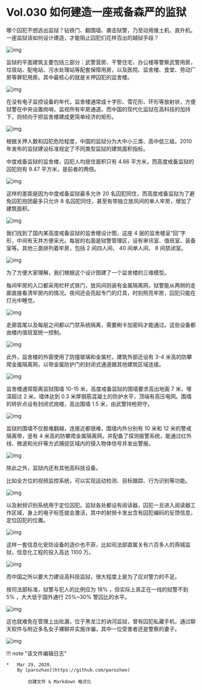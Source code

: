 # Vol.030 如何建造一座戒备森严的监狱

哪个囚犯不想逃出监狱？钻铁门、翻围墙、袭击狱警，乃至动用推土机、直升机。一座监狱该如何设计建造，才能阻止囚犯们花样百出的越狱手段？

![img](https://paperclip.host/static/U6yRaDu1Naa9kWqISdYQ7ZKLrKHay1YlYbeomAjcjeS1DdtQDPH2ezxdWrL67VibDjIqyeR8UgU5v5HAf5aHH1g.gif)

监狱的平面建筑主要包括三部分：武警营房、干警住宅、办公楼等警察武警用房，垃圾站、配电站、污水处理站等配套保障用房，以及医院、监舍楼、食堂、劳动厂房等罪犯用房。其中最核心的就是关押囚犯的监舍楼。

![img](https://paperclip.host/static/U6yRaDu1Naa9kWqISdYQ7ZKLrKHay1YlyTx5fFOhJwE8jX1lqzdcQTrWT8eVzVXvDMBhsgtSJEeHC4YVwjTsaA.gif)

在没有电子监控设备的年代，监舍楼通常成十字形、雪花形、环形等放射状，方便狱警在中央设置岗哨，监视所有牢房通道。而中国的现代化监狱在高科技的加持下，则倾向于把监舍楼建成更简单经济的矩形。

![img](https://paperclip.host/static/U6yRaDu1Naa9kWqISdYQ7ZKLrKHay1Ylh8NwvtpLd049UhOxRE7ZLZylFric1KXcpicQBU4n5ib0KaicH94MNUqicog.gif)

根据关押人数和囚犯危险程度，中国的监狱分为大中小三类、高中低三级。2010 年发布的监狱建设标准规定了不同类型监狱的建筑面积指标。

中度戒备监狱的监舍楼，囚犯人均居住面积只有 4.66 平方米，而高度戒备监狱的囚犯则有 9.47 平方米，是前者的两倍。

![img](https://paperclip.host/static/U6yRaDu1Naa9kWqISdYQ7ZKLrKHay1YlBGmiakSIOIeMKZ0dc2ia2Y6sJoicmBQgTyxRtKdElyHUR3KmDnsQT5Jag.png)

这样的差距是因为中度戒备监狱最多允许 20 名囚犯同住，而高度戒备监狱为了避免囚犯抱团最多只允许 8 名囚犯同住，甚至有带独立放风间的单人牢房，增加了建筑面积。

![img](https://paperclip.host/static/U6yRaDu1Naa9kWqISdYQ7ZKLrKHay1Ylc6xuUeKeuV6LcG1o6gPWwjNfshuSG9PsnpibvCqMX1VOibbWmXrRJeBQ.gif)

我们找到了国内某高度戒备监狱的监舍楼设计图，这座 4 层的监舍楼呈“回”字形，中间有天井方便采光。每层的右面是狱警管理区，设有审讯室、值班室、装备室等。其他三面排列着牢房，包括 2 间四人间、 40 间单人间、 8 间禁闭室。

![img](https://paperclip.host/static/U6yRaDu1Naa9kWqISdYQ7ZKLrKHay1Ylg3yNguEHtQpEOtO3Ak3PR9YpJnu6bGjAbMPR1xKiaTYDTssoG82Ho5Q.png)

为了方便大家理解，我们根据这个设计图建了一个监舍楼的三维模型。

每间牢房的入口都采用栏杆式铁门，放风间则装有金属隔离网，狱警能从两侧的走廊直接看清牢房内的情况。夜间还会亮起专门的灯具，时刻照亮牢房，囚犯只能在灯光中睡觉。

![img](https://paperclip.host/static/U6yRaDu1Naa9kWqISdYQ7ZKLrKHay1YldUpRELNmpicUvKUI7QNSPjvLtibp0bJ0KmDm7s8fFUhCxdmoD6MLz2AA.gif)

走廊首尾以及每层之间都以门禁系统隔离，需要刷卡加密码才能通过。这些设备都由楼内值班室统一控制。

![img](https://paperclip.host/static/U6yRaDu1Naa9kWqISdYQ7ZKLrKHay1YlUZx4L6icLDq8NrAvWS6ycaPpKSzibvf7hPSibic60WfzZj1NPupTTicRibCA.gif)

此外，监舍楼的外窗使用了防撞玻璃和金属栏，建筑外部还设有 3-4 米高的防攀爬金属隔离网，以带金属防护门的封闭式通道跟其他建筑区域连接。

![img](https://paperclip.host/static/U6yRaDu1Naa9kWqISdYQ7ZKLrKHay1YlRg9iby9WvDrx6W2cYuA9fpVDZt5zQGic37bGdBqH4OALiaxp8wcAdOQAQ.gif)

监舍楼通常距离监狱围墙 10-15 米，高度戒备监狱的围墙要求高出地面 7 米，埋深超过 2 米，墙体达到 0.3 米厚钢筋混凝土的防护水平，顶端有高压电网。围墙的转折点设有封闭式岗楼，高出围墙 1.5 米，由武警持枪把守。

![img](https://paperclip.host/static/U6yRaDu1Naa9kWqISdYQ7ZKLrKHay1YlpLPnWcw59ZoZuQJFNt028ZrpaNNv7FcXaIrnkrK2Yibx1N7LmCEQKkA.gif)

监狱的围墙不仅极难翻越，连接近都很难，围墙内外分别有 10 米和 12 米的警戒隔离带，竖有 4 米高的防攀爬金属隔离网，并配备了探测报警系统，能通过红外线、微波和光纤等方式捕捉区域内的侵入物体信号并发出警报。

![img](https://paperclip.host/static/U6yRaDu1Naa9kWqISdYQ7ZKLrKHay1YlP3xv3bYA96ZY9bJpTJ8R2G1gj2sOJ5uqJzLlAKYTvJ8R6carmjTTcQ.gif)

除此之外，监狱内还有其他高科技设备。

比如全方位的视频监控系统，可以实现运动检测、目标跟踪、行为识别等功能。

![img](https://paperclip.host/static/U6yRaDu1Naa9kWqISdYQ7ZKLrKHay1YlCk1mHAO3vibufJiaURI2sKM5kf6WB8gjgvSFWwaSniaEvI8cic0d8cN86Q.gif)

以及射频识别系统用于定位囚犯。监狱各处都设有阅读器，囚犯一旦进入阅读器工作区域，身上的电子标签就会激活，其中的射频卡发出含有囚犯编码的反馈信息，定位囚犯的位置。

![img](https://paperclip.host/static/U6yRaDu1Naa9kWqISdYQ7ZKLrKHay1YlNdX2HSBdBLvt7uEAgOrXEYvdicspVXibbN5RWPvx6806hHM9m8kkWuibA.gif)

这样一套信息化安防设备的造价也不菲，比如司法部直属关有六百多人的燕城监狱，信息化工程的投入高达 1100 万。

![img](https://paperclip.host/static/U6yRaDu1Naa9kWqISdYQ7ZKLrKHay1YlXckkbdSBdbHtwys0nm96ic9kUuL4HOpNFC8L98W58VNricNOeic46mTxg.gif)

而中国之所以要大力建设高科技监狱，很大程度上是为了应对警力的不足。

按司法部标准，狱警与犯人的比例应为 18% ，但实际上真正在一线的狱警不到 5% ，大大低于国外通行 25%~30% 警囚比的水平。

![img](https://paperclip.host/static/U6yRaDu1Naa9kWqISdYQ7ZKLrKHay1YlFJpZU7htK6mPEeaHXEPloKGmSBQRtFcPW6OibhbUBdyjrCBiaQwBmNcw.gif)

这也就难免在管理上出纰漏，位于黑龙江的讷河监狱，曾有囚犯私藏手机，通过聊天软件与附近多名女子裸聊并实施诈骗，其中一位受害者还是警察的妻子。

![img](https://paperclip.host/static/U6yRaDu1Naa9kWqISdYQ7ZKLrKHay1Ylf4xnLedNvEtHB3qSRDosEGVQkEMreoSiarX8ygXNnVewHMftcZCZbyg.png)

!!! note "该文件编辑日志"

	* 	Mar 29, 2020.
		By [parozhao](https://github.com/parozhao)
	
			创建文件 & Markdown 格式化
